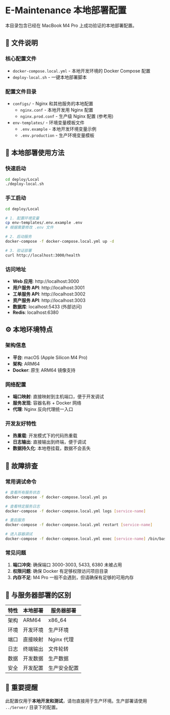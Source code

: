 # E-Maintenance 本地部署配置

本目录包含已经在 MacBook M4 Pro 上成功验证的本地部署配置。

## 📁 文件说明

### 核心配置文件
- `docker-compose.local.yml` - 本地开发环境的 Docker Compose 配置
- `deploy-local.sh` - 一键本地部署脚本

### 配置文件目录
- `configs/` - Nginx 和其他服务的本地配置
  - `nginx.conf` - 本地开发用 Nginx 配置
  - `nginx.prod.conf` - 生产级 Nginx 配置 (参考用)
- `env-templates/` - 环境变量模板文件
  - `.env.example` - 本地开发环境变量示例
  - `.env.production` - 生产环境变量模板

## 🚀 本地部署使用方法

### 快速启动
```bash
cd deploy/Local
./deploy-local.sh
```

### 手工启动
```bash
cd deploy/Local

# 1. 配置环境变量
cp env-templates/.env.example .env
# 根据需要修改 .env 文件

# 2. 启动服务
docker-compose -f docker-compose.local.yml up -d

# 3. 验证部署
curl http://localhost:3000/health
```

### 访问地址
- **Web 应用**: http://localhost:3000
- **用户服务 API**: http://localhost:3001
- **工单服务 API**: http://localhost:3002
- **资产服务 API**: http://localhost:3003
- **数据库**: localhost:5433 (外部访问)
- **Redis**: localhost:6380

## ⚙️ 本地环境特点

### 架构信息
- **平台**: macOS (Apple Silicon M4 Pro)
- **架构**: ARM64
- **Docker**: 原生 ARM64 镜像支持

### 网络配置
- **端口映射**: 直接映射到主机端口，便于开发调试
- **服务发现**: 容器名称 + Docker 网络
- **代理**: Nginx 反向代理统一入口

### 开发友好特性
- **热重载**: 开发模式下的代码热重载
- **日志输出**: 直接输出到终端，便于调试
- **数据持久化**: 本地卷挂载，数据不会丢失

## 🔧 故障排查

### 常用调试命令
```bash
# 查看所有服务状态
docker-compose -f docker-compose.local.yml ps

# 查看特定服务日志
docker-compose -f docker-compose.local.yml logs [service-name]

# 重启服务
docker-compose -f docker-compose.local.yml restart [service-name]

# 进入容器调试
docker-compose -f docker-compose.local.yml exec [service-name] /bin/bash
```

### 常见问题
1. **端口冲突**: 确保端口 3000-3003, 5433, 6380 未被占用
2. **权限问题**: 确保 Docker 有足够权限访问项目目录
3. **内存不足**: M4 Pro 一般不会遇到，但请确保有足够的可用内存

## 📝 与服务器部署的区别

| 特性 | 本地部署 | 服务器部署 |
|------|----------|------------|
| 架构 | ARM64 | x86_64 |
| 环境 | 开发环境 | 生产环境 |
| 端口 | 直接映射 | Nginx 代理 |
| 日志 | 终端输出 | 文件轮转 |
| 数据 | 开发数据 | 生产数据 |
| 安全 | 开发配置 | 生产安全配置 |

## 🚨 重要提醒

此配置仅用于**本地开发和测试**，请勿直接用于生产环境。生产部署请使用 `../Server/` 目录下的配置。
